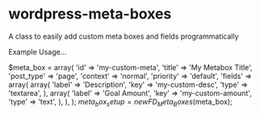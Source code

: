 wordpress-meta-boxes
====================

A class to easily add custom meta boxes and fields programmatically

Example Usage...

$meta_box = array(
   'id'        => 'my-custom-meta',
   'title'     => 'My Metabox Title',
   'post_type' => 'page',
   'context'   => 'normal',
   'priority'  => 'default',
   'fields'    => array(
       array(
           'label' => 'Description',
           'key'   => 'my-custom-desc',
           'type'  => 'textarea',
       ),
       array(
           'label' => 'Goal Amount',
           'key'   => 'my-custom-amount',
           'type'  => 'text',
       ),
   ),
);
$meta_box_setup = new FD_Meta_Boxes($meta_box);
